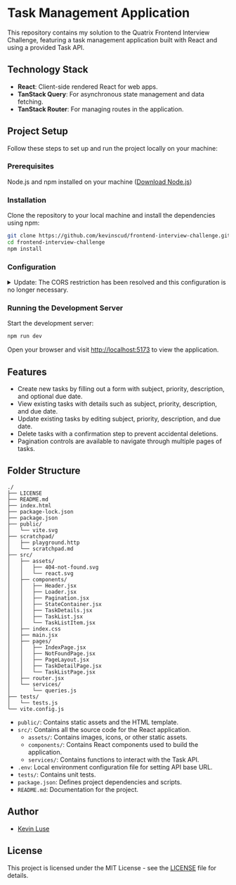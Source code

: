 # Task Management Application

This repository contains my solution to the Quatrix Frontend Interview Challenge, featuring a task management application built with React and using a provided Task API.

## Technology Stack

- **React**: Client-side rendered React for web apps.
- **TanStack Query**: For asynchronous state management and data fetching.
- **TanStack Router**: For managing routes in the application.

## Project Setup

Follow these steps to set up and run the project locally on your machine:

### Prerequisites

Node.js and npm installed on your machine ([Download Node.js](https://nodejs.org/))

### Installation

Clone the repository to your local machine and install the dependencies using npm:

```bash
git clone https://github.com/kevinscud/frontend-interview-challenge.git
cd frontend-interview-challenge
npm install
```

### Configuration

<details>

<summary>Update: The CORS restriction has been resolved and this configuration is no longer necessary.</summary>

<br>

To bypass CORS (Cross-Origin Resource Sharing) restrictions when accessing the Task API, a CORS proxy
server has been set up. This proxy server allows requests from `localhost` to access the Task API.

#### **Using the CORS Proxy Server**

I have created a CORS proxy server at `https://cors-proxy.kevinscud.workers.dev` for this project. This proxy server will fetch data from the Task API and forward it to this application, bypassing CORS restrictions.

#### **Set Up Environment Variables**

Create a `.env` file in the root of the project directory with the following configuration:

```plaintext
VITE_API_BASE_URL=https://cors-proxy.kevinscud.workers.dev/?url=https://task.quatrixglobal.com
```

**Note: This configuration is only needed for development (localhost) and should not be used in the hosted production application.**

</details>

### Running the Development Server

Start the development server:

```bash
npm run dev
```

Open your browser and visit [http://localhost:5173](http://localhost:5173) to view the application.

## Features

- Create new tasks by filling out a form with subject, priority, description, and optional due date.
- View existing tasks with details such as subject, priority, description, and due date.
- Update existing tasks by editing subject, priority, description, and due date.
- Delete tasks with a confirmation step to prevent accidental deletions.
- Pagination controls are available to navigate through multiple pages of tasks.

## Folder Structure

```plaintext
./
├── LICENSE
├── README.md
├── index.html
├── package-lock.json
├── package.json
├── public/
│   └── vite.svg
├── scratchpad/
│   ├── playground.http
│   └── scratchpad.md
├── src/
│   ├── assets/
│   │   ├── 404-not-found.svg
│   │   └── react.svg
│   ├── components/
│   │   ├── Header.jsx
│   │   ├── Loader.jsx
│   │   ├── Pagination.jsx
│   │   ├── StateContainer.jsx
│   │   ├── TaskDetails.jsx
│   │   ├── TaskList.jsx
│   │   └── TaskListItem.jsx
│   ├── index.css
│   ├── main.jsx
│   ├── pages/
│   │   ├── IndexPage.jsx
│   │   ├── NotFoundPage.jsx
│   │   ├── PageLayout.jsx
│   │   ├── TaskDetailPage.jsx
│   │   └── TaskListPage.jsx
│   ├── router.jsx
│   └── services/
│       └── queries.js
├── tests/
│   └── tests.js
└── vite.config.js
```

- `public/`: Contains static assets and the HTML template.
- `src/`: Contains all the source code for the React application.
  - `assets/`: Contains images, icons, or other static assets.
  - `components/`: Contains React components used to build the application.
  - `services/`: Contains functions to interact with the Task API.
- `.env`: Local environment configuration file for setting API base URL.
- `tests/`: Contains unit tests.
- `package.json`: Defines project dependencies and scripts.
- `README.md`: Documentation for the project.

## Author

- [Kevin Luse](https://github.com/kevinscud)

## License

This project is licensed under the MIT License - see the [LICENSE](LICENSE) file for details.
